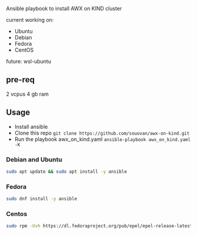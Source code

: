 Ansible playbook to install AWX on KIND cluster

current working on:
* Ubuntu
* Debian
* Fedora
* CentOS

future: 
wsl-ubuntu

## pre-req
2 vcpus
4 gb ram

## Usage
* Install ansible
* Clone this repo `git clone https://github.com/souovan/awx-on-kind.git`
* Run the playbook awx_on_kind.yaml `ansible-playbook awx_on_kind.yaml -K`

### Debian and Ubuntu
```sh
sudo apt update && sudo apt install -y ansible
```

### Fedora
```sh
sudo dnf install -y ansible
```

### Centos
```sh
sudo rpm -Uvh https://dl.fedoraproject.org/pub/epel/epel-release-latest-7.noarch.rpm && sudo yum -y install ansible
```

